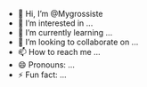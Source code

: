 - 👋 Hi, I’m @Mygrossiste
- 👀 I’m interested in ...
- 🌱 I’m currently learning ...
- 💞️ I’m looking to collaborate on ...
- 📫 How to reach me ...
- 😄 Pronouns: ...
- ⚡ Fun fact: ...

<!---
Mygrossiste/Mygrossiste is a ✨ special ✨ repository because its `README.md` (this file) appears on your GitHub profile.
You can click the Preview link to take a look at your changes.
--->
